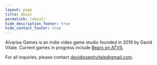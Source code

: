 ```yaml
---
layout: page
title: About
permalink: /about/
hide_description_footer: true
hide_contact_footer: true
---
```


Alvarius Games is an indie video game studio founded in 2019 by David Vitale. Current games in progress include [Bears on ATVS](/bears-on-atvs).

For all inquiries, please contact [davidjosephvitale@gmail.com](mailto:david@ludditegames.com).
